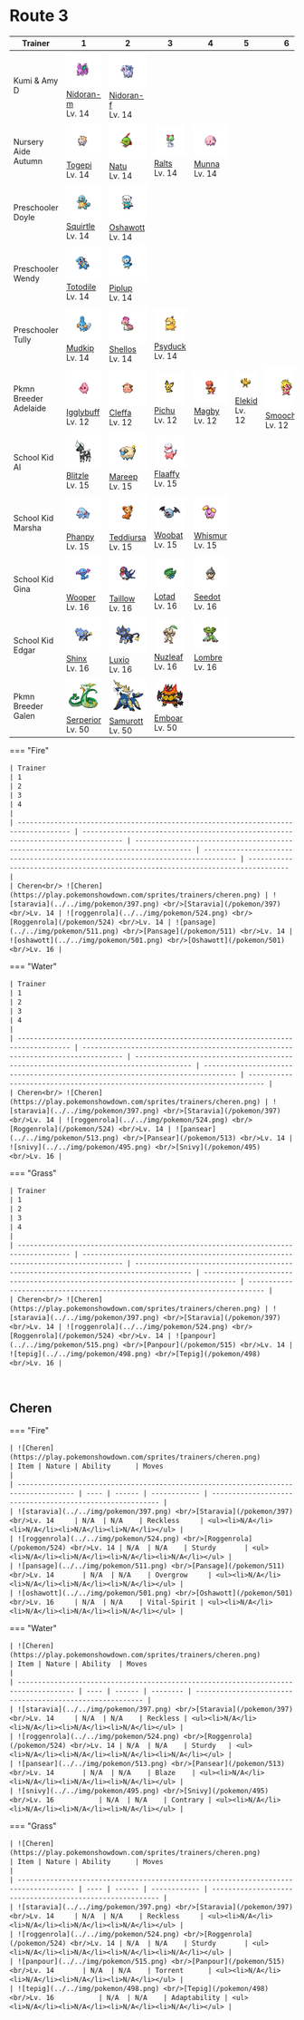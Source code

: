 # Route 3

| Trainer               | 1                                                                                  | 2                                                                                  | 3                                                                              | 4                                                                              | 5                                                                            | 6                                                                                |
| --------------------- | ---------------------------------------------------------------------------------- | ---------------------------------------------------------------------------------- | ------------------------------------------------------------------------------ | ------------------------------------------------------------------------------ | ---------------------------------------------------------------------------- | -------------------------------------------------------------------------------- |
| Kumi & Amy D          | ![nidoran-m](../../img/pokemon/032.png) <br/>[Nidoran-m](/pokemon/032) <br/>Lv. 14 | ![nidoran-f](../../img/pokemon/029.png) <br/>[Nidoran-f](/pokemon/029) <br/>Lv. 14 |
| Nursery Aide Autumn   | ![togepi](../../img/pokemon/175.png) <br/>[Togepi](/pokemon/175) <br/>Lv. 14       | ![natu](../../img/pokemon/177.png) <br/>[Natu](/pokemon/177) <br/>Lv. 14           | ![ralts](../../img/pokemon/280.png) <br/>[Ralts](/pokemon/280) <br/>Lv. 14     | ![munna](../../img/pokemon/517.png) <br/>[Munna](/pokemon/517) <br/>Lv. 14     |
| Preschooler Doyle     | ![squirtle](../../img/pokemon/007.png) <br/>[Squirtle](/pokemon/007) <br/>Lv. 14   | ![oshawott](../../img/pokemon/501.png) <br/>[Oshawott](/pokemon/501) <br/>Lv. 14   |
| Preschooler Wendy     | ![totodile](../../img/pokemon/158.png) <br/>[Totodile](/pokemon/158) <br/>Lv. 14   | ![piplup](../../img/pokemon/393.png) <br/>[Piplup](/pokemon/393) <br/>Lv. 14       |
| Preschooler Tully     | ![mudkip](../../img/pokemon/258.png) <br/>[Mudkip](/pokemon/258) <br/>Lv. 14       | ![shellos](../../img/pokemon/422.png) <br/>[Shellos](/pokemon/422) <br/>Lv. 14     | ![psyduck](../../img/pokemon/054.png) <br/>[Psyduck](/pokemon/054) <br/>Lv. 14 |
| Pkmn Breeder Adelaide | ![igglybuff](../../img/pokemon/174.png) <br/>[Igglybuff](/pokemon/174) <br/>Lv. 12 | ![cleffa](../../img/pokemon/173.png) <br/>[Cleffa](/pokemon/173) <br/>Lv. 12       | ![pichu](../../img/pokemon/172.png) <br/>[Pichu](/pokemon/172) <br/>Lv. 12     | ![magby](../../img/pokemon/240.png) <br/>[Magby](/pokemon/240) <br/>Lv. 12     | ![elekid](../../img/pokemon/239.png) <br/>[Elekid](/pokemon/239) <br/>Lv. 12 | ![smoochum](../../img/pokemon/238.png) <br/>[Smoochum](/pokemon/238) <br/>Lv. 12 |
| School Kid Al         | ![blitzle](../../img/pokemon/522.png) <br/>[Blitzle](/pokemon/522) <br/>Lv. 15     | ![mareep](../../img/pokemon/179.png) <br/>[Mareep](/pokemon/179) <br/>Lv. 15       | ![flaaffy](../../img/pokemon/180.png) <br/>[Flaaffy](/pokemon/180) <br/>Lv. 15 |
| School Kid Marsha     | ![phanpy](../../img/pokemon/231.png) <br/>[Phanpy](/pokemon/231) <br/>Lv. 15       | ![teddiursa](../../img/pokemon/216.png) <br/>[Teddiursa](/pokemon/216) <br/>Lv. 15 | ![woobat](../../img/pokemon/527.png) <br/>[Woobat](/pokemon/527) <br/>Lv. 15   | ![whismur](../../img/pokemon/293.png) <br/>[Whismur](/pokemon/293) <br/>Lv. 15 |
| School Kid Gina       | ![wooper](../../img/pokemon/194.png) <br/>[Wooper](/pokemon/194) <br/>Lv. 16       | ![taillow](../../img/pokemon/276.png) <br/>[Taillow](/pokemon/276) <br/>Lv. 16     | ![lotad](../../img/pokemon/270.png) <br/>[Lotad](/pokemon/270) <br/>Lv. 16     | ![seedot](../../img/pokemon/273.png) <br/>[Seedot](/pokemon/273) <br/>Lv. 16   |
| School Kid Edgar      | ![shinx](../../img/pokemon/403.png) <br/>[Shinx](/pokemon/403) <br/>Lv. 16         | ![luxio](../../img/pokemon/404.png) <br/>[Luxio](/pokemon/404) <br/>Lv. 16         | ![nuzleaf](../../img/pokemon/274.png) <br/>[Nuzleaf](/pokemon/274) <br/>Lv. 16 | ![lombre](../../img/pokemon/271.png) <br/>[Lombre](/pokemon/271) <br/>Lv. 16   |
| Pkmn Breeder Galen    | ![serperior](../../img/pokemon/497.png) <br/>[Serperior](/pokemon/497) <br/>Lv. 50 | ![samurott](../../img/pokemon/503.png) <br/>[Samurott](/pokemon/503) <br/>Lv. 50   | ![emboar](../../img/pokemon/500.png) <br/>[Emboar](/pokemon/500) <br/>Lv. 50   |

=== "Fire"

    | Trainer                                                                             | 1                                                                                | 2                                                                                    | 3                                                                              | 4                                                                                |
    | ----------------------------------------------------------------------------------- | -------------------------------------------------------------------------------- | ------------------------------------------------------------------------------------ | ------------------------------------------------------------------------------ | -------------------------------------------------------------------------------- |
    | Cheren<br/> ![Cheren](https://play.pokemonshowdown.com/sprites/trainers/cheren.png) | ![staravia](../../img/pokemon/397.png) <br/>[Staravia](/pokemon/397) <br/>Lv. 14 | ![roggenrola](../../img/pokemon/524.png) <br/>[Roggenrola](/pokemon/524) <br/>Lv. 14 | ![pansage](../../img/pokemon/511.png) <br/>[Pansage](/pokemon/511) <br/>Lv. 14 | ![oshawott](../../img/pokemon/501.png) <br/>[Oshawott](/pokemon/501) <br/>Lv. 16 |

=== "Water"

    | Trainer                                                                             | 1                                                                                | 2                                                                                    | 3                                                                              | 4                                                                          |
    | ----------------------------------------------------------------------------------- | -------------------------------------------------------------------------------- | ------------------------------------------------------------------------------------ | ------------------------------------------------------------------------------ | -------------------------------------------------------------------------- |
    | Cheren<br/> ![Cheren](https://play.pokemonshowdown.com/sprites/trainers/cheren.png) | ![staravia](../../img/pokemon/397.png) <br/>[Staravia](/pokemon/397) <br/>Lv. 14 | ![roggenrola](../../img/pokemon/524.png) <br/>[Roggenrola](/pokemon/524) <br/>Lv. 14 | ![pansear](../../img/pokemon/513.png) <br/>[Pansear](/pokemon/513) <br/>Lv. 14 | ![snivy](../../img/pokemon/495.png) <br/>[Snivy](/pokemon/495) <br/>Lv. 16 |

=== "Grass"

    | Trainer                                                                             | 1                                                                                | 2                                                                                    | 3                                                                              | 4                                                                          |
    | ----------------------------------------------------------------------------------- | -------------------------------------------------------------------------------- | ------------------------------------------------------------------------------------ | ------------------------------------------------------------------------------ | -------------------------------------------------------------------------- |
    | Cheren<br/> ![Cheren](https://play.pokemonshowdown.com/sprites/trainers/cheren.png) | ![staravia](../../img/pokemon/397.png) <br/>[Staravia](/pokemon/397) <br/>Lv. 14 | ![roggenrola](../../img/pokemon/524.png) <br/>[Roggenrola](/pokemon/524) <br/>Lv. 14 | ![panpour](../../img/pokemon/515.png) <br/>[Panpour](/pokemon/515) <br/>Lv. 14 | ![tepig](../../img/pokemon/498.png) <br/>[Tepig](/pokemon/498) <br/>Lv. 16 |

<br/>

## Cheren

=== "Fire"

    | ![Cheren](https://play.pokemonshowdown.com/sprites/trainers/cheren.png)              | Item | Nature | Ability      | Moves                                                     |
    | ------------------------------------------------------------------------------------ | ---- | ------ | ------------ | --------------------------------------------------------- |
    | ![staravia](../../img/pokemon/397.png) <br/>[Staravia](/pokemon/397) <br/>Lv. 14     | N/A  | N/A    | Reckless     | <ul><li>N/A</li><li>N/A</li><li>N/A</li><li>N/A</li></ul> |
    | ![roggenrola](../../img/pokemon/524.png) <br/>[Roggenrola](/pokemon/524) <br/>Lv. 14 | N/A  | N/A    | Sturdy       | <ul><li>N/A</li><li>N/A</li><li>N/A</li><li>N/A</li></ul> |
    | ![pansage](../../img/pokemon/511.png) <br/>[Pansage](/pokemon/511) <br/>Lv. 14       | N/A  | N/A    | Overgrow     | <ul><li>N/A</li><li>N/A</li><li>N/A</li><li>N/A</li></ul> |
    | ![oshawott](../../img/pokemon/501.png) <br/>[Oshawott](/pokemon/501) <br/>Lv. 16     | N/A  | N/A    | Vital-Spirit | <ul><li>N/A</li><li>N/A</li><li>N/A</li><li>N/A</li></ul> |

=== "Water"

    | ![Cheren](https://play.pokemonshowdown.com/sprites/trainers/cheren.png)              | Item | Nature | Ability  | Moves                                                     |
    | ------------------------------------------------------------------------------------ | ---- | ------ | -------- | --------------------------------------------------------- |
    | ![staravia](../../img/pokemon/397.png) <br/>[Staravia](/pokemon/397) <br/>Lv. 14     | N/A  | N/A    | Reckless | <ul><li>N/A</li><li>N/A</li><li>N/A</li><li>N/A</li></ul> |
    | ![roggenrola](../../img/pokemon/524.png) <br/>[Roggenrola](/pokemon/524) <br/>Lv. 14 | N/A  | N/A    | Sturdy   | <ul><li>N/A</li><li>N/A</li><li>N/A</li><li>N/A</li></ul> |
    | ![pansear](../../img/pokemon/513.png) <br/>[Pansear](/pokemon/513) <br/>Lv. 14       | N/A  | N/A    | Blaze    | <ul><li>N/A</li><li>N/A</li><li>N/A</li><li>N/A</li></ul> |
    | ![snivy](../../img/pokemon/495.png) <br/>[Snivy](/pokemon/495) <br/>Lv. 16           | N/A  | N/A    | Contrary | <ul><li>N/A</li><li>N/A</li><li>N/A</li><li>N/A</li></ul> |

=== "Grass"

    | ![Cheren](https://play.pokemonshowdown.com/sprites/trainers/cheren.png)              | Item | Nature | Ability      | Moves                                                     |
    | ------------------------------------------------------------------------------------ | ---- | ------ | ------------ | --------------------------------------------------------- |
    | ![staravia](../../img/pokemon/397.png) <br/>[Staravia](/pokemon/397) <br/>Lv. 14     | N/A  | N/A    | Reckless     | <ul><li>N/A</li><li>N/A</li><li>N/A</li><li>N/A</li></ul> |
    | ![roggenrola](../../img/pokemon/524.png) <br/>[Roggenrola](/pokemon/524) <br/>Lv. 14 | N/A  | N/A    | Sturdy       | <ul><li>N/A</li><li>N/A</li><li>N/A</li><li>N/A</li></ul> |
    | ![panpour](../../img/pokemon/515.png) <br/>[Panpour](/pokemon/515) <br/>Lv. 14       | N/A  | N/A    | Torrent      | <ul><li>N/A</li><li>N/A</li><li>N/A</li><li>N/A</li></ul> |
    | ![tepig](../../img/pokemon/498.png) <br/>[Tepig](/pokemon/498) <br/>Lv. 16           | N/A  | N/A    | Adaptability | <ul><li>N/A</li><li>N/A</li><li>N/A</li><li>N/A</li></ul> |